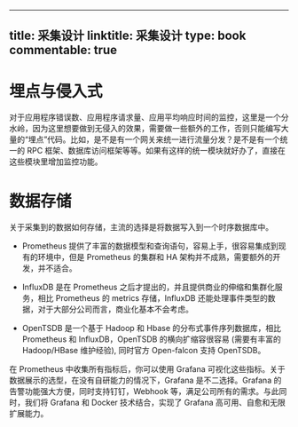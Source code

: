 
---
title: 采集设计
linktitle: 采集设计
type: book
commentable: true
---

# 埋点与侵入式

对于应用程序错误数、应用程序请求量、应用平均响应时间的监控，这里是一个分水岭，因为这里想要做到无侵入的效果，需要做一些额外的工作，否则只能编写大量的“埋点”代码。比如，是不是有一个网关来统一进行流量分发？是不是有一个统一的 RPC 框架、数据库访问框架等等。如果有这样的统一模块就好办了，直接在这些模块里增加监控功能。

# 数据存储

关于采集到的数据如何存储，主流的选择是将数据写入到一个时序数据库中。

- Prometheus 提供了丰富的数据模型和查询语句，容易上手，很容易集成到现有的环境中，但是 Prometheus 的集群和 HA 架构并不成熟，需要额外的开发，并不适合。

- InfluxDB 是在 Prometheus 之后才提出的，并且提供商业的伸缩和集群化服务，相比 Prometheus 的 metrics 存储，InfluxDB 还能处理事件类型的数据，对于大部分公司而言，商业化基本不会考虑。

- OpenTSDB 是一个基于 Hadoop 和 Hbase 的分布式事件序列数据库，相比 Prometheus 和 InfluxDB，OpenTSDB 的横向扩缩容很容易 (需要有丰富的 Hadoop/HBase 维护经验), 同时官方 Open-falcon 支持 OpenTSDB。

在 Prometheus 中收集所有指标后，你可以使用 Grafana 可视化这些指标。关于数据展示的选型，在没有自研能力的情况下，Grafana 是不二选择。Grafana 的告警功能强大方便，同时支持钉钉，Webhook 等，满足公司所有的需求。与此同时，我们将 Grafana 和 Docker 技术结合，实现了 Grafana 高可用、自愈和无限扩展能力。

    